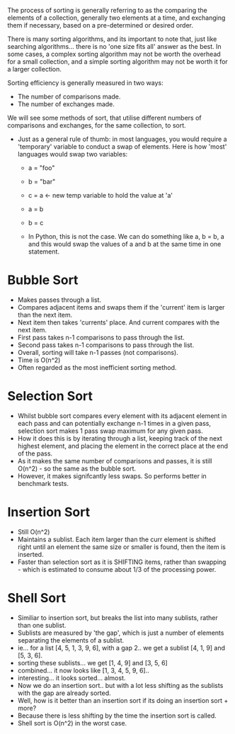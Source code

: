 The process of sorting is generally referring to as the comparing the elements of a collection, generally two elements at a time, and exchanging them if necessary, based on a pre-determined or desired order.

There is many sorting algorithms, and its important to note that, just like searching algorithms... there is no 'one size fits all' answer as the best. In some cases, a complex sorting algorithm may not be worth the overhead for a small collection, and a simple sorting algorithm may not be worth it for a larger collection.

Sorting efficiency is generally measured in two ways:
- The number of comparisons made.
- The number of exchanges made.

We will see some methods of sort, that utilise different numbers of comparisons and exchanges, for the same collection, to sort.

- Just as a general rule of thumb: in most languages, you would require a 'temporary' variable to conduct a swap of elements. Here is how 'most' languages would swap two variables:
  - a = "foo"
  - b = "bar"
  - c = a <- new temp variable to hold the value at 'a'
  - a = b
  - b = c

  - In Python, this is not the case. We can do something like a, b = b, a and this would swap the values of a and b at the same time in one statement.

# Bubble Sort

- Makes passes through a list. 
- Compares adjacent items and swaps them if the 'current' item is larger than the next item. 
- Next item then takes 'currents' place. And current compares with the next item.
- First pass takes n-1 comparisons to pass through the list.
- Second pass takes n-1 comparisons to pass through the list.
- Overall, sorting will take n-1 passes (not comparisons). 
- Time is O(n^2)
- Often regarded as the most inefficient sorting method.

# Selection Sort

- Whilst bubble sort compares every element with its adjacent element in each pass and can potentially exchange n-1 times in a given pass, selection sort makes 1 pass swap maximum for any given pass.
- How it does this is by iterating through a list, keeping track of the next highest element, and placing the element in the correct place at the end of the pass. 
- As it makes the same number of comparisons and passes, it is still O(n^2) - so the same as the bubble sort.
- However, it makes signifcantly less swaps. So performs better in benchmark tests.

# Insertion Sort

- Still O(n^2)
- Maintains a sublist. Each item larger than the curr element is shifted right until an element the same size or smaller is found, then the item is inserted.
- Faster than selection sort as it is SHIFTING items, rather than swapping - which is estimated to consume about 1/3 of the processing power.

# Shell Sort

- Similiar to insertion sort, but breaks the list into many sublists, rather than one sublist.
- Sublists are measured by 'the gap', which is just a number of elements separating the elements of a sublist.
- ie... for a list [4, 5, 1, 3, 9, 6], with a gap 2.. we get a sublist [4, 1, 9] and [5, 3, 6].
- sorting these sublists... we get [1, 4, 9] and [3, 5, 6]
- combined... it now looks like [1, 3, 4, 5, 9, 6]..
- interesting... it looks sorted... almost. 
- Now we do an insertion sort.. but with a lot less shifting as the sublists with the gap are already sorted.
- Well, how is it better than an insertion sort if its doing an insertion sort + more?
- Because there is less shifting by the time the insertion sort is called.
- Shell sort is O(n^2) in the worst case.